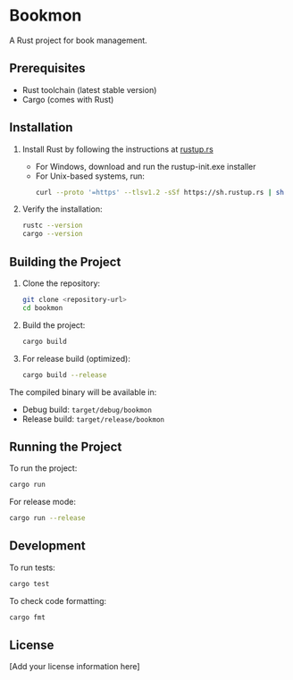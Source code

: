 # Bookmon

A Rust project for book management.

## Prerequisites

- Rust toolchain (latest stable version)
- Cargo (comes with Rust)

## Installation

1. Install Rust by following the instructions at [rustup.rs](https://rustup.rs/)
   - For Windows, download and run the rustup-init.exe installer
   - For Unix-based systems, run:
     ```bash
     curl --proto '=https' --tlsv1.2 -sSf https://sh.rustup.rs | sh
     ```

2. Verify the installation:
   ```bash
   rustc --version
   cargo --version
   ```

## Building the Project

1. Clone the repository:
   ```bash
   git clone <repository-url>
   cd bookmon
   ```

2. Build the project:
   ```bash
   cargo build
   ```

3. For release build (optimized):
   ```bash
   cargo build --release
   ```

The compiled binary will be available in:
- Debug build: `target/debug/bookmon`
- Release build: `target/release/bookmon`

## Running the Project

To run the project:
```bash
cargo run
```

For release mode:
```bash
cargo run --release
```

## Development

To run tests:
```bash
cargo test
```

To check code formatting:
```bash
cargo fmt
```

## License

[Add your license information here] 